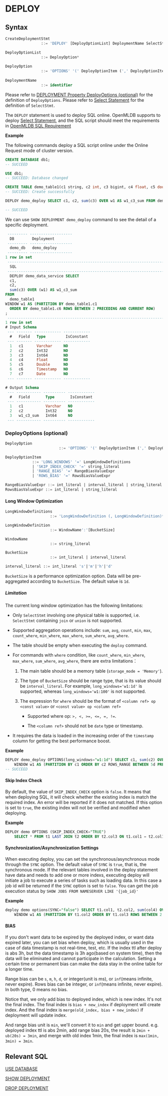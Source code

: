 # DEPLOY

## Syntax

```sql
CreateDeploymentStmt
				::= 'DEPLOY' [DeployOptionList] DeploymentName SelectStmt

DeployOptionList
				::= DeployOption*
				    
DeployOption
				::= 'OPTIONS' '(' DeployOptionItem (',' DeployOptionItem)* ')'
				    
DeploymentName
				::= identifier
```

Please refer to [DEPLOYMENT Property DeployOptions (optional)](#deployoptions-optional) for the definition of `DeployOptions`.
Please refer to [Select Statement](../dql/SELECT_STATEMENT.md) for the definition of `SelectStmt`.


The `DEPLOY` statement is used to deploy SQL online. OpenMLDB supports to deploy [Select Statement](../dql/SELECT_STATEMENT.md), and the SQL script should meet the requirements in [OpenMLDB SQL Requirement](../deployment_manage/ONLINE_SERVING_REQUIREMENTS.md)



**Example**


The following commands deploy a SQL script online under the Online Request mode of cluster version.
```sql
CREATE DATABASE db1;
-- SUCCEED

USE db1;
-- SUCCEED: Database changed

CREATE TABLE demo_table1(c1 string, c2 int, c3 bigint, c4 float, c5 double, c6 timestamp, c7 date);
-- SUCCEED: Create successfully

DEPLOY demo_deploy SELECT c1, c2, sum(c3) OVER w1 AS w1_c3_sum FROM demo_table1 WINDOW w1 AS (PARTITION BY demo_table1.c1 ORDER BY demo_table1.c6 ROWS BETWEEN 2 PRECEDING AND CURRENT ROW);

-- SUCCEED
```

We can use `SHOW DEPLOYMENT demo_deploy` command to see the detail of a specific deployment.

```sql
 --------- -------------------
  DB        Deployment
 --------- -------------------
  demo_db   demo_deploy
 --------- -------------------
1 row in set
 -----------------------------------------------------------------------------------------------------------------------------------------------------------------------------------------------------------------
  SQL
 -----------------------------------------------------------------------------------------------------------------------------------------------------------------------------------------------------------------
  DEPLOY demo_data_service SELECT
  c1,
  c2,
  sum(c3) OVER (w1) AS w1_c3_sum
FROM
  demo_table1
WINDOW w1 AS (PARTITION BY demo_table1.c1
  ORDER BY demo_table1.c6 ROWS BETWEEN 2 PRECEDING AND CURRENT ROW)
;
 -----------------------------------------------------------------------------------------------------------------------------------------------------------------------------------------------------------------
1 row in set
# Input Schema
 --- ------- ------------ ------------
  #   Field   Type         IsConstant
 --- ------- ------------ ------------
  1   c1      Varchar     NO
  2   c2      Int32       NO
  3   c3      Int64       NO
  4   c4      Float       NO
  5   c5      Double      NO
  6   c6      Timestamp   NO
  7   c7      Date        NO
 --- ------- ------------ ------------

# Output Schema
 --- ----------- ---------- ------------
  #   Field       Type       IsConstant
 --- ----------- ---------- ------------
  1   c1          Varchar   NO
  2   c2          Int32     NO
  3   w1_c3_sum   Int64     NO
 --- ----------- ---------- ------------ 
```


### DeployOptions (optional)

```sql
DeployOption
						::= 'OPTIONS' '(' DeployOptionItem (',' DeployOptionItem)* ')'

DeployOptionItem
            ::= 'LONG_WINDOWS' '=' LongWindowDefinitions
            | 'SKIP_INDEX_CHECK' '=' string_literal
            | 'RANGE_BIAS' '=' RangeBiasValueExpr
            | 'ROWS_BIAS' '=' RowsBiasValueExpr

RangeBiasValueExpr ::= int_literal | interval_literal | string_literal
RowsBiasValueExpr ::= int_literal | string_literal
```

#### Long Window Optimization
```sql
LongWindowDefinitions
					::= 'LongWindowDefinition (, LongWindowDefinition)*'

LongWindowDefinition
					::= WindowName':'[BucketSize]

WindowName
					::= string_literal

BucketSize
					::= int_literal | interval_literal

interval_literal ::= int_literal 's'|'m'|'h'|'d'
```

`BucketSize` is a performance optimization option. Data will be pre-aggregated according to `BucketSize`. The default value is `1d`.



##### Limitation 

The current long window optimization has the following limitations:
- Only `SelectStmt` involving one physical table is supported, i.e. `SelectStmt` containing `join` or `union` is not supported.

- Supported aggregation operations include: `sum`, `avg`, `count`, `min`, `max`, `count_where`, `min_where`, `max_where`, `sum_where`, `avg_where`.

- The table should be empty when executing the `deploy` command.

- For commands with `where` condition, like `count_where`, `min_where`, `max_where`, `sum_where`, `avg_where`, there are extra limitations：

  1. The main table should be a memory table (`storage_mode = 'Memory'`).

  2. The type of `BucketSize`  should be range type, that is its value should be `interval_literal`. For example, `long_windows='w1:1d'` is supported, whereas `long_windows='w1:100'` is not supported.

  3. The expression for `where` should be the format of `<column ref> op <const value>` or `<const value> op <column ref>`

     - Supported where op: `>, <, >=, <=, =, !=`.

     - The `<column ref>` should not be `date` type or timestamp.

- It requires the data is loaded in the increasing order of the `timestamp` column for getting the best performance boost.

**Example**

```sql
DEPLOY demo_deploy OPTIONS(long_windows="w1:1d") SELECT c1, sum(c2) OVER w1 FROM demo_table1
    WINDOW w1 AS (PARTITION BY c1 ORDER BY c2 ROWS_RANGE BETWEEN 5d PRECEDING AND CURRENT ROW);
-- SUCCEED
```

#### Skip Index Check

By default, the value of `SKIP_INDEX_CHECK` option is `false`. It means that when deploying SQL, it will check whether the existing index
is match the required index. An error will be reported if it does not matched. If this option is set to `true`, the existing index will not be verified and modified when deploying.

**Example**
```sql
DEPLOY demo OPTIONS (SKIP_INDEX_CHECK="TRUE")
    SELECT * FROM t1 LAST JOIN t2 ORDER BY t2.col3 ON t1.col1 = t2.col1;
```

#### Synchronization/Asynchronization Settings
When executing deploy, you can set the synchronous/asynchronous mode through the `SYNC` option. The default value of `SYNC` is `true`, that is, the synchronous mode. If the relevant tables involved in the deploy statement have data and needs to add one or more indexs, executing deploy will initiate a job to execute a series of tasks such as loading data. In this case a job id will be returned if the `SYNC` option is set to `false`. You can get the job execution status by `SHOW JOBS FROM NAMESERVER LIKE '{job_id}'`

**Example**
```sql
deploy demo options(SYNC="false") SELECT t1.col1, t2.col2, sum(col4) OVER w1 as w1_col4_sum FROM t1 LAST JOIN t2 ORDER BY t2.col3 ON t1.col2 = t2.col2
    WINDOW w1 AS (PARTITION BY t1.col2 ORDER BY t1.col3 ROWS BETWEEN 2 PRECEDING AND CURRENT ROW);
```

#### BIAS

If you don't want data to be expired by the deployed index, or want data expired later, you can set bias when deploy, which is usually used in the case of data timestamp is not real-time, test, etc. If the index ttl after deploy is abs 3h, but the data timestamp is 3h ago(based on system time), then the data will be eliminated and cannot participate in the calculation. Setting a certain time or permanent bias can make the data stay in the online table for a longer time.

Range bias can be `s`, `m`, `h`, `d`, or integer(unit is ms), or `inf`(means infinite, never expire). Rows bias can be integer, or `inf`(means infinite, never expire). In both type, 0 means no bias.

Notice that, we only add bias to deployed index, which is new index. It's not the final index. The final index is `bias + new_index` if deployment will create index. And the final index is `merge(old_index, bias + new_index)` if deployment will update index.

And range bias unit is `min`, we'll convert it to `min` and get upper bound. e.g. deployed index ttl is abs 2min, add range bias 20s, the result is `2min + ub(20s) = 3min`, and merge with old index 1min, the final index is `max(1min, 3min) = 3min`.

## Relevant SQL

[USE DATABASE](../ddl/USE_DATABASE_STATEMENT.md)

[SHOW DEPLOYMENT](../deployment_manage/SHOW_DEPLOYMENT.md)

[DROP DEPLOYMENT](../deployment_manage/DROP_DEPLOYMENT_STATEMENT.md)

